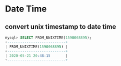 # Date Time

## convert unix timestamp to date time

```sql
mysql> SELECT FROM_UNIXTIME(1590068895);
+---------------------------+
| FROM_UNIXTIME(1590068895) |
+---------------------------+
| 2020-05-21 20:48:15       |
+---------------------------+
```
